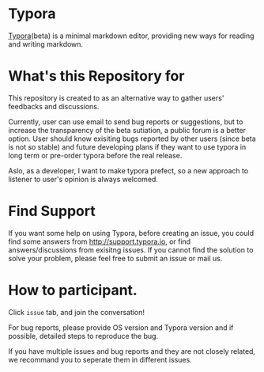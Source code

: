 # Typora

[Typora](http://typora.io)(beta) is a minimal markdown editor, providing new ways for reading and writing markdown.

# What's this Repository for

This repository is created to as an alternative way to gather users' feedbacks and discussions.

Currently, user can use email to send bug reports or suggestions, but to increase the transparency of the beta sutiation, a public forum is a better option. User should know exisiting bugs reported by other users (since beta is not so stable) and future developing plans if they want to use typora in long term or pre-order typora before the real release.

Aslo, as a developer, I want to make typora prefect, so a new approach to listener to user's opinion is always welcomed.

# Find Support

If you want some help on using Typora, before creating an issue, you could find some answers from <http://support.typora.io>, or find answers/discussions from exisitng issues. If you cannot find the solution to solve your problem, please feel free to submit an issue or mail us.

# How to participant.

Click `issue` tab, and join the conversation!

For bug reports, please provide OS version and Typora version and if possible, detailed steps to reproduce the bug.

If you have multiple issues and bug reports and they are not closely related, we recommand you to seperate them in different issues.

